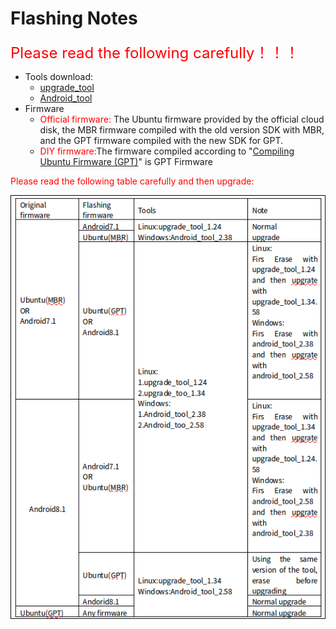 # Flashing Notes

<font color=#ff0000 size=5>Please read the following carefully！！！</font>

* Tools download:
  - [upgrade_tool](http://en.t-firefly.com/doc/download/3.html#linux_12)
  - [Android_tool](http://en.t-firefly.com/doc/download/3.html#windows_12)  
* Firmware
  - <font color=#ff0000>Official firmware:</font> The Ubuntu firmware provided by the official cloud disk, the MBR firmware compiled with the old version SDK with MBR, and the GPT firmware compiled with the new SDK for GPT.
  - <font color=#ff0000>DIY firmware:</font>The firmware compiled according to "[Compiling Ubuntu Firmware (GPT)](linux_compile_gpt.html)" is GPT Firmware  

<font color=#ff0000>Please read the following table carefully and then upgrade:</font>

![](img/upgrade_show.png)

